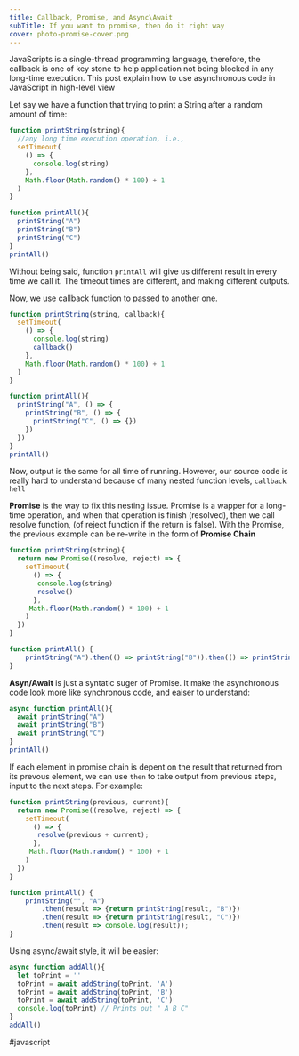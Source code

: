 ```yaml
---
title: Callback, Promise, and Async\Await
subTitle: If you want to promise, then do it right way
cover: photo-promise-cover.png
---
```


JavaScripts is a single-thread programming language, therefore, the callback is one of key stone to help application not being blocked in any long-time execution. This post explain how to use asynchronous code in JavaScript in high-level view

Let say we have a function that trying to print a String after a random amount of time:

```js
function printString(string){
  //any long time execution operation, i.e.,
  setTimeout(
    () => {
      console.log(string)
    }, 
    Math.floor(Math.random() * 100) + 1
  )
}

function printAll(){
  printString("A")
  printString("B")
  printString("C")
}
printAll()
```

Without being said, function `printAll` will give us different result in every time we call it. The timeout times are different, and making different outputs.

Now, we use callback function to passed to another one. 

```js
function printString(string, callback){
  setTimeout(
    () => {
      console.log(string)
      callback()
    }, 
    Math.floor(Math.random() * 100) + 1
  )
}

function printAll(){
  printString("A", () => {
    printString("B", () => {
      printString("C", () => {})
    })
  })
}
printAll()
```

Now, output is the same for all time of running. However, our source code is really hard to understand because of many nested function levels, `callback hell`

**Promise** is the way to fix this nesting issue. Promise is a wapper for a long-time operation, and when that operation is finish (resolved), then we call resolve function, (of reject function if the return is false). With the Promise, the previous example can be re-write in the form of **Promise Chain**

```js
function printString(string){
  return new Promise((resolve, reject) => {	  
    setTimeout(
      () => {
       console.log(string)
       resolve()
      }, 
     Math.floor(Math.random() * 100) + 1
    )
  })
}

function printAll() {
	printString("A").then(() => printString("B")).then(() => printString("C"));
}
```

**Asyn/Await** is just a syntatic suger of Promise. It make the asynchronous code look more like synchronous code, and eaiser to understand:

```js
async function printAll(){
  await printString("A")
  await printString("B")
  await printString("C")
}
printAll()
```

If each element in promise chain is depent on the result that returned from its prevous element, we can use `then` to take output from previous steps, input to the next steps. For example:

```js
function printString(previous, current){
  return new Promise((resolve, reject) => {	  
    setTimeout(
      () => {
       resolve(previous + current);
      }, 
     Math.floor(Math.random() * 100) + 1
    )
  })
}

function printAll() {
	printString("", "A")
		.then(result => {return printString(result, "B")})
		.then(result => {return printString(result, "C")})
		.then(result => console.log(result));
}

```

Using async/await style, it will be easier:

```js
async function addAll(){
  let toPrint = ''
  toPrint = await addString(toPrint, 'A')
  toPrint = await addString(toPrint, 'B')
  toPrint = await addString(toPrint, 'C')
  console.log(toPrint) // Prints out " A B C"
}
addAll()
```

#javascript